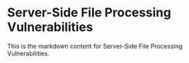 # Server-Side File Processing Vulnerabilities

This is the markdown content for Server-Side File Processing Vulnerabilities.
